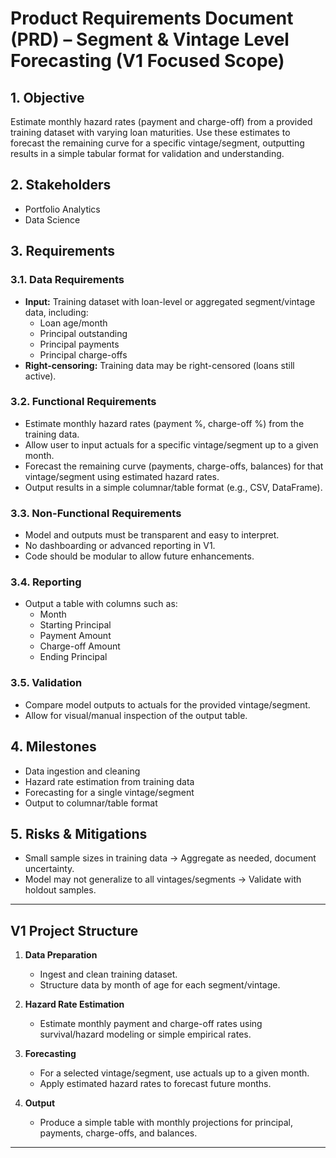 # Product Requirements Document (PRD) – Segment & Vintage Level Forecasting (V1 Focused Scope)

## 1. Objective
Estimate monthly hazard rates (payment and charge-off) from a provided training dataset with varying loan maturities. Use these estimates to forecast the remaining curve for a specific vintage/segment, outputting results in a simple tabular format for validation and understanding.

## 2. Stakeholders
- Portfolio Analytics
- Data Science

## 3. Requirements

### 3.1. Data Requirements
- **Input:** Training dataset with loan-level or aggregated segment/vintage data, including:
  - Loan age/month
  - Principal outstanding
  - Principal payments
  - Principal charge-offs
- **Right-censoring:** Training data may be right-censored (loans still active).

### 3.2. Functional Requirements
- Estimate monthly hazard rates (payment %, charge-off %) from the training data.
- Allow user to input actuals for a specific vintage/segment up to a given month.
- Forecast the remaining curve (payments, charge-offs, balances) for that vintage/segment using estimated hazard rates.
- Output results in a simple columnar/table format (e.g., CSV, DataFrame).

### 3.3. Non-Functional Requirements
- Model and outputs must be transparent and easy to interpret.
- No dashboarding or advanced reporting in V1.
- Code should be modular to allow future enhancements.

### 3.4. Reporting
- Output a table with columns such as:
  - Month
  - Starting Principal
  - Payment Amount
  - Charge-off Amount
  - Ending Principal

### 3.5. Validation
- Compare model outputs to actuals for the provided vintage/segment.
- Allow for visual/manual inspection of the output table.

## 4. Milestones
- Data ingestion and cleaning
- Hazard rate estimation from training data
- Forecasting for a single vintage/segment
- Output to columnar/table format

## 5. Risks & Mitigations
- Small sample sizes in training data → Aggregate as needed, document uncertainty.
- Model may not generalize to all vintages/segments → Validate with holdout samples.

---

## V1 Project Structure

1. **Data Preparation**
   - Ingest and clean training dataset.
   - Structure data by month of age for each segment/vintage.

2. **Hazard Rate Estimation**
   - Estimate monthly payment and charge-off rates using survival/hazard modeling or simple empirical rates.

3. **Forecasting**
   - For a selected vintage/segment, use actuals up to a given month.
   - Apply estimated hazard rates to forecast future months.

4. **Output**
   - Produce a simple table with monthly projections for principal, payments, charge-offs, and balances.

---